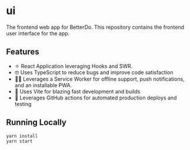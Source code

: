 # ui

The frontend web app for BetterDo. This repository contains the frontend user interface for the app.

## Features

- ⚛️ React Application leveraging Hooks and SWR.
- 🤓 Uses TypeScript to reduce bugs and improve code satisfaction
- 👷‍♂️ Leverages a Service Worker for offline support, push notifications, and an installable PWA.
- 🧱 Uses Vite for blazing fast development and builds
- 🎼 Leverages GitHub actions for automated production deploys and testing

## Running Locally

```bash
yarn install
yarn start
```
